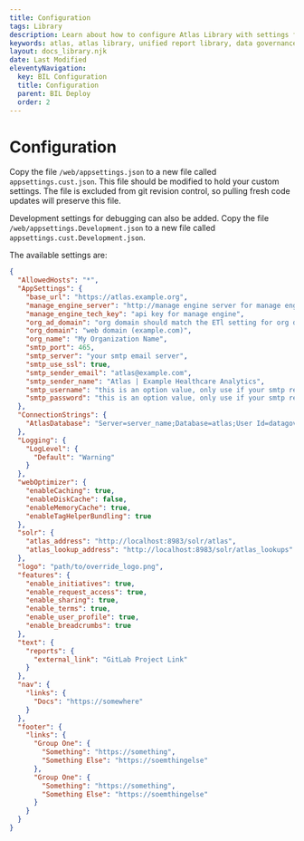 ```yaml
---
title: Configuration
tags: Library
description: Learn about how to configure Atlas Library with settings for your organization and install requirements. Configuration is easly done through config files.
keywords: atlas, atlas library, unified report library, data governance, database, configuration
layout: docs_library.njk
date: Last Modified
eleventyNavigation:
  key: BIL Configuration
  title: Configuration
  parent: BIL Deploy
  order: 2
---
```


# Configuration

Copy the file `/web/appsettings.json` to a new file called `appsettings.cust.json`. This file should be modified to hold your custom settings. The file is excluded from git revision control, so pulling fresh code updates will preserve this file.

Development settings for debugging can also be added. Copy the file `/web/appsettings.Development.json` to a new file called `appsettings.cust.Development.json`.

The available settings are:

```json
{
  "AllowedHosts": "*",
  "AppSettings": {
    "base_url": "https://atlas.example.org",
    "manage_engine_server": "http://manage engine server for manage engine integration",
    "manage_engine_tech_key": "api key for manage engine",
    "org_ad_domain": "org domain should match the ETl setting for org domain",
    "org_domain": "web domain (example.com)",
    "org_name": "My Organization Name",
    "smtp_port": 465,
    "smtp_server": "your smtp email server",
    "smtp_use_ssl": true,
    "smtp_sender_email": "atlas@example.com",
    "smtp_sender_name": "Atlas | Example Healthcare Analytics",
    "smtp_username": "this is an option value, only use if your smtp requires auth.",
    "smtp_password": "this is an option value, only use if your smtp requires auth."
  },
  "ConnectionStrings": {
    "AtlasDatabase": "Server=server_name;Database=atlas;User Id=datagov; Password=<password>; MultipleActiveResultSets=true"
  },
  "Logging": {
    "LogLevel": {
      "Default": "Warning"
    }
  },
  "webOptimizer": {
    "enableCaching": true,
    "enableDiskCache": false,
    "enableMemoryCache": true,
    "enableTagHelperBundling": true
  },
  "solr": {
    "atlas_address": "http://localhost:8983/solr/atlas",
    "atlas_lookup_address": "http://localhost:8983/solr/atlas_lookups"
  },
  "logo": "path/to/override_logo.png",
  "features": {
    "enable_initiatives": true,
    "enable_request_access": true,
    "enable_sharing": true,
    "enable_terms": true,
    "enable_user_profile": true,
    "enable_breadcrumbs": true
  },
  "text": {
    "reports": {
      "external_link": "GitLab Project Link"
    }
  },
  "nav": {
    "links": {
      "Docs": "https://somewhere"
    }
  },
  "footer": {
    "links": {
      "Group One": {
        "Something": "https://something",
        "Something Else": "https://soemthingelse"
      },
      "Group One": {
        "Something": "https://something",
        "Something Else": "https://soemthingelse"
      }
    }
  }
}
```

